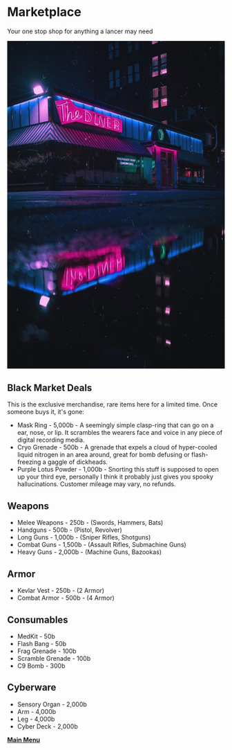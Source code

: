 # Marketplace
Your one stop shop for anything a lancer may need

![Welcome](../assets/images/a1kzqYo.jpeg)
## Black Market Deals
This is the exclusive merchandise, rare items here for a limited time. Once someone buys it, it's gone:
- Mask Ring - 5,000b - A seemingly simple clasp-ring that can go on a ear, nose, or lip. It scrambles the wearers face and voice in any piece of digital recording media.
- Cryo Grenade - 500b - A grenade that expels a cloud of hyper-cooled liquid nitrogen in an area around, great for bomb defusing or flash-freezing a gaggle of dickheads.
- Purple Lotus Powder - 1,000b - Snorting this stuff is supposed to open up your third eye, personally I think it probably just gives you spooky hallucinations. Customer mileage may vary, no refunds.

## Weapons
- Melee Weapons - 250b - (Swords, Hammers, Bats) 
- Handguns - 500b - (Pistol, Revolver) 
- Long Guns - 1,000b - (Sniper Rifles, Shotguns)
- Combat Guns - 1,500b - (Assault Rifles, Submachine Guns)
- Heavy Guns - 2,000b - (Machine Guns, Bazookas)

## Armor
- Kevlar Vest - 250b - (2 Armor) 
- Combat Armor - 500b - (4 Armor)

## Consumables
- MedKit - 50b 
- Flash Bang - 50b
- Frag Grenade - 100b
- Scramble Grenade - 100b
- C9 Bomb - 300b

## Cyberware
- Sensory Organ - 2,000b 
- Arm - 4,000b 
- Leg - 4,000b
- Cyber Deck - 2,000b

 **[Main Menu](../README.md)**
